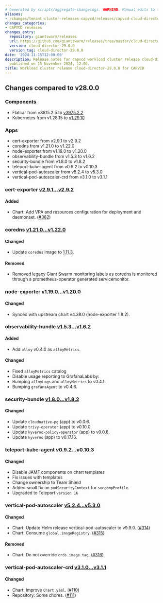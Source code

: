 ```yaml
---
# Generated by scripts/aggregate-changelogs. WARNING: Manual edits to this files will be overwritten.
aliases:
- /changes/tenant-cluster-releases-capvcd/releases/capvcd-cloud-director-29.0.0/
changes_categories:
- CAPVCD releases
changes_entry:
  repository: giantswarm/releases
  url: https://github.com/giantswarm/releases/tree/master/cloud-director/v29.0.0
  version: cloud-director-29.0.0
  version_tag: cloud-director-29.0.0
date: '2024-11-15T12:00:00'
description: Release notes for capvcd workload cluster release cloud-director-29.0.0,
  published on 15 November 2024, 12:00.
title: Workload cluster release cloud-director-29.0.0 for CAPVCD
---
```


## Changes compared to v28.0.0

### Components

- Flatcar from v3815.2.5 to [v3975.2.2](https://www.flatcar.org/releases#release-3975.2.2)
- Kubernetes from v1.28.15 to [v1.29.10](https://github.com/kubernetes/kubernetes/blob/master/CHANGELOG/CHANGELOG-1.29.md)

### Apps

- cert-exporter from v2.9.1 to v2.9.2
- coredns from v1.21.0 to v1.22.0
- node-exporter from v1.19.0 to v1.20.0
- observability-bundle from v1.5.3 to v1.6.2
- security-bundle from v1.8.0 to v1.8.2
- teleport-kube-agent from v0.9.2 to v0.10.3
- vertical-pod-autoscaler from v5.2.4 to v5.3.0
- vertical-pod-autoscaler-crd from v3.1.0 to v3.1.1

### cert-exporter [v2.9.1...v2.9.2](https://github.com/giantswarm/cert-exporter/compare/v2.9.1...v2.9.2)

#### Added

- Chart: Add VPA and resources configuration for deployment and daemonset. ([#382](https://github.com/giantswarm/cert-exporter/pull/382))

### coredns [v1.21.0...v1.22.0](https://github.com/giantswarm/coredns-app/compare/v1.21.0...v1.22.0)

#### Changed

- Update `coredns` image to [1.11.3](https://github.com/coredns/coredns/releases/tag/v1.11.3).

#### Removed

- Removed legacy Giant Swarm monitoring labels as coredns is monitored through a prometheus-operator generated servicemonitor.

### node-exporter [v1.19.0...v1.20.0](https://github.com/giantswarm/node-exporter-app/compare/v1.19.0...v1.20.0)

#### Changed

- Synced with upstream chart v4.38.0 (node-exporter 1.8.2).

### observability-bundle [v1.5.3...v1.6.2](https://github.com/giantswarm/observability-bundle/compare/v1.5.3...v1.6.2)

#### Added

- Add `alloy` v0.4.0 as `alloyMetrics`.

#### Changed

- Fixed `alloyMetrics` catalog
- Disable usage reporting to GrafanaLabs by:
- Bumping `alloyLogs` and `alloyMetrics` to v0.4.1.
- Bumping `grafanaAgent` to v0.4.6.

### security-bundle [v1.8.0...v1.8.2](https://github.com/giantswarm/security-bundle/compare/v1.8.0...v1.8.2)

#### Changed

- Update `cloudnative-pg` (app) to v0.0.6.
- Update `trivy-operator` (app) to v0.10.0.
- Update `kyverno-policy-operator` (app) to v0.0.8.
- Update `kyverno` (app) to v0.17.16.

### teleport-kube-agent [v0.9.2...v0.10.3](https://github.com/giantswarm/teleport-kube-agent-app/compare/v0.9.2...v0.10.3)

#### Changed

- Disable JAMF components on chart templates
- Fix issues with templates
- Change ownership to Team Shield
- Added small fix on `podSecurityContext` for `seccompProfile`.
- Upgraded to Teleport `version 16`

### vertical-pod-autoscaler [v5.2.4...v5.3.0](https://github.com/giantswarm/vertical-pod-autoscaler-app/compare/v5.2.4...v5.3.0)

#### Changed

- Chart: Update Helm release vertical-pod-autoscaler to v9.9.0. ([#314](https://github.com/giantswarm/vertical-pod-autoscaler-app/pull/314))
- Chart: Consume `global.imageRegistry`. ([#315](https://github.com/giantswarm/vertical-pod-autoscaler-app/pull/315))

#### Removed

- Chart: Do not override `crds.image.tag`. ([#316](https://github.com/giantswarm/vertical-pod-autoscaler-app/pull/316))

### vertical-pod-autoscaler-crd [v3.1.0...v3.1.1](https://github.com/giantswarm/vertical-pod-autoscaler-crd/compare/v3.1.0...v3.1.1)

#### Changed

- Chart: Improve `Chart.yaml`. ([#110](https://github.com/giantswarm/vertical-pod-autoscaler-crd/pull/110))
- Repository: Some chores. ([#111](https://github.com/giantswarm/vertical-pod-autoscaler-crd/pull/111))
